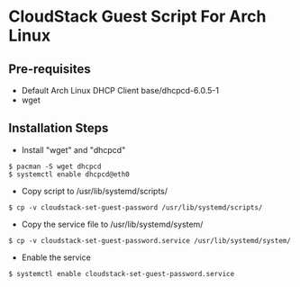 CloudStack Guest Script For Arch Linux
======================================

Pre-requisites
--------------

* Default Arch Linux DHCP Client base/dhcpcd-6.0.5-1
* wget

Installation Steps
------------------

* Install "wget" and "dhcpcd"

```
$ pacman -S wget dhcpcd
$ systemctl enable dhcpcd@eth0
```

* Copy script to /usr/lib/systemd/scripts/

```
$ cp -v cloudstack-set-guest-password /usr/lib/systemd/scripts/
```

* Copy the service file to /usr/lib/systemd/system/

```
$ cp -v cloudstack-set-guest-password.service /usr/lib/systemd/system/
```
* Enable the service


```
$ systemctl enable cloudstack-set-guest-password.service
```
